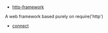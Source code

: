 


 - [http-framework](https://github.com/Raynos/http-framework)

  A web framework based purely on require('http')



 - [connect](http://www.senchalabs.org/connect/session.html)